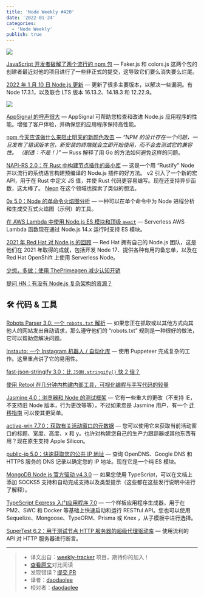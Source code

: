 ```yaml
---
title: 'Node Weekly #420'
date: '2022-01-24'
categories:
  - 'Node Weekly'
publish: true
---
```


![](https://res.cloudinary.com/cpress/image/upload/w_1280,e_sharpen:60/atob1apx6ssqgdj3e7bg.jpg)

<!--以上是预览信息，图片一张或限制百字左右，前者优先-->
<!-- more -->

[JavaScript 开发者破解了两个流行的 npm 包](https://nodeweekly.com/link/118370/web "www.theregister.com") — Faker.js 和 colors.js 这两个包的创建者最近对他的项目进行了一些非正式的提交，这导致它们要么消失要么烂尾。

[2022 年 1 月 10 日 Node.js 更新](https://nodeweekly.com/link/118374/web "nodejs.org") — 更新了很多主要版本，以解决一些漏洞。有 Node 17.3.1，以及联合 LTS 版本 16.13.2、14.18.3 和 12.22.9。

![](https://copm.s3.amazonaws.com/1eddf7b4.png)

[AppSignal 的呼声很大](https://nodeweekly.com/link/118379/web "www.appsignal.com") — AppSignal 可帮助您检查和改进 Node.js 应用程序的性能。增强了客户体验，并确保您的应用程序保持高性能。

[npm 今天应该做什么来阻止明天的新颜色攻击](https://nodeweekly.com/link/118380/web "research.swtch.com") — _“NPM 的设计存在一个问题，一旦发布了错误版本包，新安装的终端就会立即开始使用，而不会去测试它的兼容性。 （剧透：不是！）”_ — Russ 解释了用 Go 的方法如何避免这样的问题。

[NAPI-RS 2.0：在 Rust 中构建节点插件的最小库](https://nodeweekly.com/link/118381/web "napi.rs") — 这是一个用 “Rustify” Node 并以流行的系统语言构建预编译的 Node.js 插件的好方法。 v2 引入了一个新的宏 API，用于在 Rust 中定义 JS 值，并使 Rust 代码更容易编写。现在还支持异步函数，这太棒了。 [Neon](https://nodeweekly.com/link/118382/web) 在这个领域也探索了类似的想法。

[0x 5.0：Node 的单命令火焰图分析](https://nodeweekly.com/link/118383/web "github.com") — 一种可以在单个命令中为 Node 进程分析和生成交互式火焰图（示例）的工具。

[在 AWS Lambda 中使用 Node.js ES 模块和顶级 `await`](https://nodeweekly.com/link/118387/web "aws.amazon.com") — Serverless AWS Lambda 函数现在通过 Node.js 14.x 运行时支持 ES 模块。

[2021 年 Red Hat 对 Node.js 的回顾](https://nodeweekly.com/link/118388/web "developers.redhat.com") — Red Hat 拥有自己的 Node.js 团队，这是他们在 2021 年取得的成就，包括开发 Node 17、提供各种有用的备忘单，以及在 Red Hat OpenShift 上使用 Serverless Node。

[少想，多做：使用 ThePrimeagen 减少认知开销](https://nodeweekly.com/link/118390/web "about.sourcegraph.com")

[提问 HN：有没有 Node.js 复杂架构的资源？](https://nodeweekly.com/link/118391/web)

## 🛠 代码 & 工具

[Robots Parser 3.0: 一个 `robots.txt` 解析](https://nodeweekly.com/link/118392/web "github.com") — 如果您正在抓取或以其他方式向其他人的网站发出自动请求，那么遵守他们的 “robots.txt” 规则是一种很好的做法，它可以帮助您解决问题。

[Instauto: 一个 Instagram 机器人 / 自动化库](https://nodeweekly.com/link/118393/web "github.com") — 使用 Puppeteer 完成复杂的工作。这里重点讲了它的易用性。

[fast-json-stringify 3.0：比 `JSON.stringify()` 快 2 倍？](https://nodeweekly.com/link/118394/web "github.com")

[使用 Retool 在几分钟内构建内部工具，可视化编程与手写代码的较量](https://nodeweekly.com/link/118395/web "retool.com")

[Jasmine 4.0：浏览器和 Node 的测试框架](https://nodeweekly.com/link/118396/web "github.com") — 它有一些重大的更改（不支持 IE，不支持旧 Node 版本，行为更改等等），不过如果您是 Jasmine 用户，有一个 [迁移指南](https://nodeweekly.com/link/118397/web) 可以使其更简单。

[active-win 7.7.0：获取有关活动窗口的元数据](https://nodeweekly.com/link/118398/web "github.com") — 您可以使用它来获取当前活动窗口的标题、宽度、高度、x 和 y。也许对构建您自己的生产力跟踪器或其他东西有用？现在原生支持 Apple Silicon。

[public-ip 5.0：快速获取您的公共 IP 地址](https://nodeweekly.com/link/118399/web "github.com") — 查询 OpenDNS、Google DNS 和 HTTPS 服务的 DNS 记录以确定您的 IP 地址。现在它是一个纯 ES 模块。

[MongoDB Node.js 官方驱动 v4.3.0](https://nodeweekly.com/link/118400/web "github.com") — 如果您使用 TypeScript，可以在文档上添加 SOCKS5 支持和自动完成支持以及类型提示（这些都在这些发行说明中进行了解释）。

[TypeScript Express 入门应用程序 7.0](https://nodeweekly.com/link/118401/web "github.com") — 一个样板应用程序生成器，用于在 PM2、SWC 和 Docker 等基础上快速启动和运行 RESTful API。您也可以使用 Sequelize、Mongoose、TypeORM、Prisma 或 Knex ，从子模板中进行选择。

[SuperTest 6.2：用于测试节点 HTTP 服务器的超级代理驱动库](https://nodeweekly.com/link/118402/web "github.com") — 使用流利的 API 对 HTTP 服务器进行断言。

---
> * 译文出自：[weekly-tracker](https://github.com/FEDarling/weekly-tracker) 项目，期待你的加入！
> * [查看原文](https://nodeweekly.com/issues/420)对比阅读
> * 发现错误？[提交 PR](https://github.com/FEDarling/weekly-tracker/blob/main/weeklys/node_weekly/420)
> * 译者：[daodaolee](https://github.com/daodaolee)
> * 校对者：[daodaolee](https://github.com/daodaolee)


